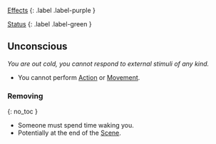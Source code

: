 
[Effects](Game/Core/Effects)
{: .label .label-purple }

[Status](Game/Core/Effects#Status)
{: .label .label-green }

## Unconscious
*You are out cold, you cannot respond to external stimuli of any kind.*
* You cannot perform [Action](Terminology#Action) or [Movement](Game/Core/Movement).

### Removing
{: no_toc }
* Someone must spend time waking you.
* Potentially at the end of the [Scene](Terminology#Scene).